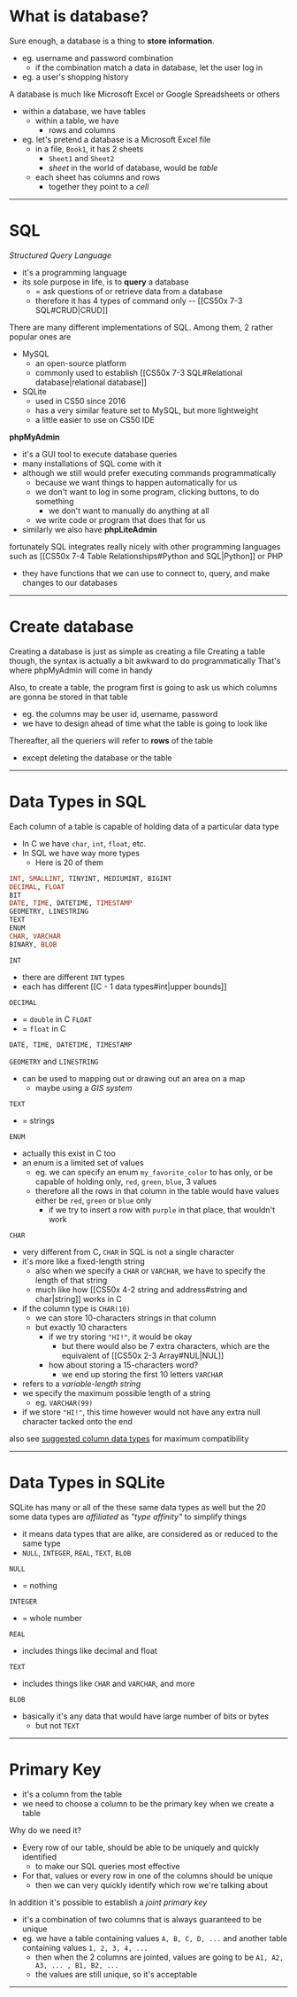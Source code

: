 # What is database?

Sure enough, a database is a thing to **store information**.
* eg. username and password combination
	* if the combination match a data in database, let the user log in
* eg. a user's shopping history

A database is much like Microsoft Excel or Google Spreadsheets or others
* within a database, we have tables
	* within a table, we have
		* rows and columns
* eg. let's pretend a database is a Microsoft Excel file
	* in a file, `Book1`, it has 2 sheets
		* `Sheet1` and `Sheet2`
		* *sheet* in the world of database, would be *table*
	* each sheet has columns and rows
		* together they point to a *cell*
___

# SQL
*Structured Query Language*

* it's a programming language
* its sole purpose in life, is to **query** a database
	* = ask questions of or retrieve data from a database
	* therefore it has 4 types of command only -- [[CS50x 7-3 SQL#CRUD|CRUD]]


There are many different implementations of SQL. Among them, 2 rather popular ones are
* MySQL
	* an open-source platform
	* commonly used to establish [[CS50x 7-3 SQL#Relational database|relational database]]
* SQLite
	* used in CS50 since 2016
	* has a very similar feature set to MySQL, but more lightweight
	* a little easier to use on CS50 IDE

**phpMyAdmin**
* it's a GUI tool to execute database queries
* many installations of SQL come with it
* although we still would prefer executing commands programmatically
	* because we want things to happen automatically for us
	* we don't want to log in some program, clicking buttons, to do something
		* we don't want to manually do anything at all
	* we write code or program that does that for us
* similarly we also have **phpLiteAdmin**

fortunately SQL integrates really nicely with other programming languages such as [[CS50x 7-4 Table Relationships#Python and SQL|Python]] or PHP
* they have functions that we can use to connect to, query, and make changes to our databases
___

# Create database

Creating a database is just as simple as creating a file
Creating a table though, the syntax is actually a bit awkward to do programmatically
That's where phpMyAdmin will come in handy

Also, to create a table, the program first is going to ask us which columns are gonna be stored in that table
* eg. the columns may be user id, username, password
* we have to design ahead of time what the table is going to look like

Thereafter, all the queriers will refer to **rows** of the table
* except deleting the database or the table
___

# Data Types in SQL

Each column of a table is capable of holding data of a particular data type
* In C we have `char`, `int`, `float`, etc.
* In SQL we have way more types
	* Here is 20 of them

```sql
INT, SMALLINT, TINYINT, MEDIUMINT, BIGINT
DECIMAL, FLOAT
BIT
DATE, TIME, DATETIME, TIMESTAMP
GEOMETRY, LINESTRING
TEXT
ENUM
CHAR, VARCHAR
BINARY, BLOB
```

`INT`
* there are different `INT` types
* each has different [[C - 1 data types#int|upper bounds]]

`DECIMAL`
* = `double` in C
`FLOAT`
* = `float` in C

`DATE, TIME, DATETIME, TIMESTAMP`

`GEOMETRY` and `LINESTRING`
* can be used to mapping out or drawing out an area on a map
	* maybe using a *GIS system*

`TEXT`
* = strings

`ENUM`
* actually this exist in C too
* an enum is a limited set of values
	* eg. we can specify an enum `my_favorite_color` to has only, or be capable of holding only, `red`, `green`, `blue`, 3 values
	* therefore all the rows in that column in the table would have values either be `red`, `green` or `blue` only
		* if we try to insert a row with `purple` in that place, that wouldn't work

`CHAR`
* very different from C, `CHAR` in SQL is not a single character
* it's more like a fixed-length string
	* also when we specify a `CHAR` or `VARCHAR`, we have to specify the length of that string
	* much like how [[CS50x 4-2 string and address#string and char|string]] works in C
* if the column type is `CHAR(10)`
	* we can store 10-characters strings in that column
	* but exactly 10 characters
		* if we try storing `"HI!"`, it would be okay
			* but there would also be 7 extra characters, which are the equivalent of [[CS50x 2-3 Array#NUL|NUL]]
		* how about storing a 15-characters word?
			* we end up storing the first 10 letters
`VARCHAR`
* refers to a *variable-length string*
* we specify the maximum possible length of a string
	* eg. `VARCHAR(99)`
* if we store `"HI!"`, this time however would not have any extra null character tacked onto the end

also see [suggested column data types](https://www.sqlstyle.guide/#column-data-types) for maximum compatibility
___

# Data Types in SQLite

SQLite has many or all of the these same data types as well
but the 20 some data types are *affiliated* as *"type affinity"* to simplify things
* it means data types that are alike, are considered as or reduced to the same type
* `NULL`, `INTEGER`, `REAL`, `TEXT`, `BLOB`

`NULL`
* = nothing

`INTEGER`
* = whole number

`REAL`
* includes things like decimal and float

`TEXT`
* includes things like `CHAR` and `VARCHAR`, and more

`BLOB`
* basically it's any data that would have large number of bits or bytes
	* but not `TEXT`
___

# Primary Key
* it's a column from the table
* we need to choose a column to be the primary key when we create a table

Why do we need it?
* Every row of our table, should be able to be uniquely and quickly identified
	* to make our SQL queries most effective
* For that, values or every row in one of the columns should be unique
	* then we can very quickly identify which row we're talking about

In addition it's possible to establish a *joint primary key*
* it's a combination of two columns that is always guaranteed to be unique
* eg. we have a table containing values `A, B, C, D, ...` and another table containing values `1, 2, 3, 4, ...`
	* then when the 2 columns are jointed, values are going to be `A1, A2, A3, ... , B1, B2, ...`
	* the values are still unique, so it's acceptable
___
